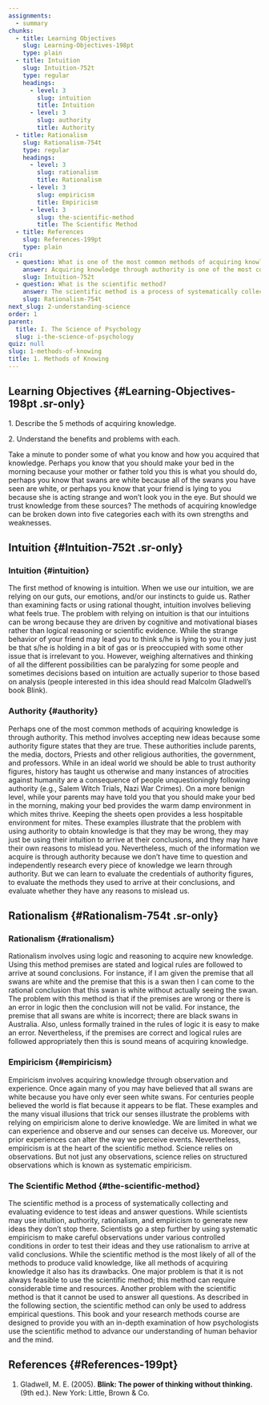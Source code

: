 ```yaml
---
assignments:
  - summary
chunks:
  - title: Learning Objectives
    slug: Learning-Objectives-198pt
    type: plain
  - title: Intuition
    slug: Intuition-752t
    type: regular
    headings:
      - level: 3
        slug: intuition
        title: Intuition
      - level: 3
        slug: authority
        title: Authority
  - title: Rationalism
    slug: Rationalism-754t
    type: regular
    headings:
      - level: 3
        slug: rationalism
        title: Rationalism
      - level: 3
        slug: empiricism
        title: Empiricism
      - level: 3
        slug: the-scientific-method
        title: The Scientific Method
  - title: References
    slug: References-199pt
    type: plain
cri:
  - question: What is one of the most common methods of acquiring knowledge according to the passage?
    answer: Acquiring knowledge through authority is one of the most common methods.
    slug: Intuition-752t
  - question: What is the scientific method?
    answer: The scientific method is a process of systematically collecting and evaluating evidence to test ideas and answer questions.
    slug: Rationalism-754t
next_slug: 2-understanding-science
order: 1
parent:
  title: I. The Science of Psychology
  slug: i-the-science-of-psychology
quiz: null
slug: 1-methods-of-knowing
title: 1. Methods of Knowing
---
```


## Learning Objectives {#Learning-Objectives-198pt .sr-only}

<i-callout variant="info" title="Learning Objectives">

1\. Describe the 5 methods of acquiring knowledge.

2\. Understand the benefits and problems with each.

</i-callout>

Take a minute to ponder some of what you know and how you acquired that knowledge. Perhaps you know that you should make your bed in the morning because your mother or father told you this is what you should do, perhaps you know that swans are white because all of the swans you have seen are white, or perhaps you know that your friend is lying to you because she is acting strange and won’t look you in the eye. But should we trust knowledge from these sources? The methods of acquiring knowledge can be broken down into five categories each with its own strengths and weaknesses.

## Intuition {#Intuition-752t .sr-only}

### Intuition {#intuition}

The first method of knowing is intuition. When we use our intuition, we are relying on our guts, our emotions, and/or our instincts to guide us. Rather than examining facts or using rational thought, intuition involves believing what feels true. The problem with relying on intuition is that our intuitions can be wrong because they are driven by cognitive and motivational biases rather than logical reasoning or scientific evidence. While the strange behavior of your friend may lead you to think s/he is lying to you it may just be that s/he is holding in a bit of gas or is preoccupied with some other issue that is irrelevant to you. However, weighing alternatives and thinking of all the different possibilities can be paralyzing for some people and sometimes decisions based on intuition are actually superior to those based on analysis (people interested in this idea should read Malcolm Gladwell’s book Blink).

### Authority {#authority}

Perhaps one of the most common methods of acquiring knowledge is through authority. This method involves accepting new ideas because some authority figure states that they are true. These authorities include parents, the media, doctors, Priests and other religious authorities, the government, and professors. While in an ideal world we should be able to trust authority figures, history has taught us otherwise and many instances of atrocities against humanity are a consequence of people unquestioningly following authority (e.g., Salem Witch Trials, Nazi War Crimes). On a more benign level, while your parents may have told you that you should make your bed in the morning, making your bed provides the warm damp environment in which mites thrive. Keeping the sheets open provides a less hospitable environment for mites. These examples illustrate that the problem with using authority to obtain knowledge is that they may be wrong, they may just be using their intuition to arrive at their conclusions, and they may have their own reasons to mislead you. Nevertheless, much of the information we acquire is through authority because we don’t have time to question and independently research every piece of knowledge we learn through authority. But we can learn to evaluate the credentials of authority figures, to evaluate the methods they used to arrive at their conclusions, and evaluate whether they have any reasons to mislead us.

## Rationalism {#Rationalism-754t .sr-only}

### Rationalism {#rationalism}

Rationalism involves using logic and reasoning to acquire new knowledge. Using this method premises are stated and logical rules are followed to arrive at sound conclusions. For instance, if I am given the premise that all swans are white and the premise that this is a swan then I can come to the rational conclusion that this swan is white without actually seeing the swan. The problem with this method is that if the premises are wrong or there is an error in logic then the conclusion will not be valid. For instance, the premise that all swans are white is incorrect; there are black swans in Australia. Also, unless formally trained in the rules of logic it is easy to make an error. Nevertheless, if the premises are correct and logical rules are followed appropriately then this is sound means of acquiring knowledge.

### Empiricism {#empiricism}

Empiricism involves acquiring knowledge through observation and experience. Once again many of you may have believed that all swans are white because you have only ever seen white swans. For centuries people believed the world is flat because it appears to be flat. These examples and the many visual illusions that trick our senses illustrate the problems with relying on empiricism alone to derive knowledge. We are limited in what we can experience and observe and our senses can deceive us. Moreover, our prior experiences can alter the way we perceive events. Nevertheless, empiricism is at the heart of the scientific method. Science relies on observations. But not just any observations, science relies on structured observations which is known as systematic empiricism.

### The Scientific Method {#the-scientific-method}

The scientific method is a process of systematically collecting and evaluating evidence to test ideas and answer questions. While scientists may use intuition, authority, rationalism, and empiricism to generate new ideas they don’t stop there. Scientists go a step further by using systematic empiricism to make careful observations under various controlled conditions in order to test their ideas and they use rationalism to arrive at valid conclusions. While the scientific method is the most likely of all of the methods to produce valid knowledge, like all methods of acquiring knowledge it also has its drawbacks. One major problem is that it is not always feasible to use the scientific method; this method can require considerable time and resources. Another problem with the scientific method is that it cannot be used to answer all questions. As described in the following section, the scientific method can only be used to address empirical questions. This book and your research methods course are designed to provide you with an in-depth examination of how psychologists use the scientific method to advance our understanding of human behavior and the mind.

## References {#References-199pt}

1.  Gladwell, M. E. (2005). **Blink: The power of thinking without thinking.** (9th ed.). New York: Little, Brown & Co.
